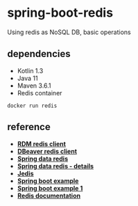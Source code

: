 # spring-boot-redis
Using redis as NoSQL DB, basic operations

## dependencies
* Kotlin 1.3
* Java 11
* Maven 3.6.1
* Redis container
```
docker run redis
```
## reference
* [**RDM redis client**](https://rdm.dev/)
* [**DBeaver redis client**](https://dbeaver.com/databases/redis/)
* [**Spring data redis**](https://spring.io/projects/spring-data-redis)
* [**Spring data redis - details**](https://docs.spring.io/spring-data/redis/docs/current/reference/html/#why-spring-redis)
* [**Jedis**](https://github.com/redis/jedis)
* [**Spring boot example**](https://www.baeldung.com/spring-data-redis-tutorial)
* [**Spring boot example 1**](https://stackabuse.com/spring-boot-with-redis-hashoperations-crud-functionality/)
* [**Redis documentation**](https://redis.io/documentation)
